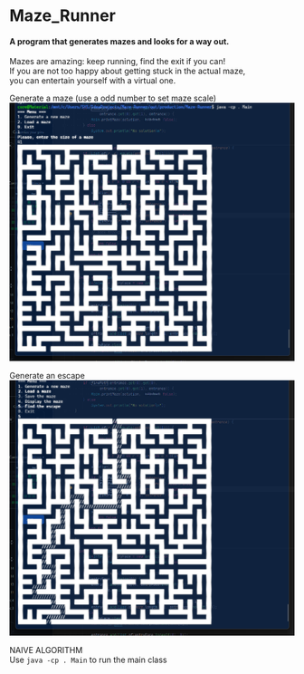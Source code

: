 # Maze_Runner
<h4>A program that generates mazes and looks for a way out. </h4>
Mazes are amazing: keep running, find the exit if you can! <br>
If you are not too happy about getting stuck in the actual maze, <br>
you can entertain yourself with a virtual one. <br>

Generate a maze (use a odd number to set maze scale)<br>
![Screenshot](/Screenshot1.png)<br>

Generate an escape<br>
![Screenshot](/Screenshot2.png)<br>

NAIVE ALGORITHM<br>
Use `java -cp . Main` to run the main class <br>
